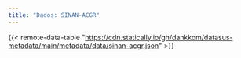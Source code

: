 ```yaml
---
title: "Dados: SINAN-ACGR"
---
```


{{< remote-data-table "https://cdn.statically.io/gh/dankkom/datasus-metadata/main/metadata/data/sinan-acgr.json" >}}
